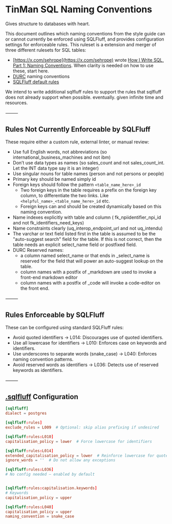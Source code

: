 TinMan SQL Naming Conventions
=========

Gives structure to databases with heart.

This document outlines which naming conventions from the style guide can or cannot currently be enforced using SQLFluff, and provides configuration settings for enforceable rules. This ruleset is a extension and merger of three different rulesets for SQL tables:

* [https://x.com/sehrope](https://x.com/sehrope) wrote [How I Write SQL, Part 1: Naming Conventions](https://launchbylunch.com/posts/2014/Feb/16/sql-naming-conventions/). When clarity is needed on how to use these, start here.
* [DURC](https://github.com/ftrotter/durc_is_crud) naming conventions
* [SQLFluff default rules](https://docs.sqlfluff.com/en/stable/configuration/default_configuration.html)

We intend to write additional sqlfluff rules to support the rules that sqlfluff does not already support when possible. eventually. given infinite time and resources.

⸻

Rules Not Currently Enforceable by SQLFluff
------

These require either a custom rule, external linter, or manual review:

* Use full English words, not abbreviations (so international_business_machines and not ibm)
* Don’t use data types as names (so sales_count and not sales_count_int. Let the INT data type say it is an integer)
* Use singular nouns for table names (person and not persons or people)
* Primary key should be named simply id
* Foreign keys should follow the pattern `<table_name_here>_id`
  * Two foreign keys in the table requires a prefix on the foreign key column, to differentiate the two links. Like `<helpful_name>_<table_name_here>_id` etc.
  * Foreign keys can and should be created dynamically based on this naming convention.
* Name indexes explicitly with table and column ( fk_npiidentifier_npi_id and not fk_identifiers_need_keys)
* Name constraints clearly (uq_interop_endpoint_url and not uq_intendu)
* The varchar or text field listed first in the table is assumed to be the "auto-suggest search" field for the table. If this is not correct, then the table needs an explicit select_name field or postfixed field.
* DURC Reserved names:
  * a column named select_name or that ends in \_select_name is reserved for the field that will power an auto-suggest lookup on the table.
  * column names with a postfix of _markdown are used to invoke a front-end markdown editor
  * column names with a postfix of _code will invoke a code-editor on the front end.

⸻

Rules Enforceable by SQLFluff
------

These can be configured using standard SQLFluff rules:
* Avoid quoted identifiers → L014: Discourages use of quoted identifiers.
* Use all lowercase for identifiers → L010: Enforces case on keywords and identifiers.
* Use underscores to separate words (snake_case) → L040: Enforces naming convention patterns.
* Avoid reserved words as identifiers → L036: Detects use of reserved keywords as identifiers.

⸻

[.sqlfluff](.sqlfluff) Configuration
----

```conf
[sqlfluff]
dialect = postgres

[sqlfluff:rules]
exclude_rules = L009  # Optional: skip alias prefixing if undesired

[sqlfluff:rules:L010]
capitalisation_policy = lower  # Force lowercase for identifiers

[sqlfluff:rules:L014]
extended_capitalisation_policy = lower  # Reinforce lowercase for quoted identifiers
ignore_words = ''  # Do not allow any exceptions

[sqlfluff:rules:L036]
# No config needed — enabled by default


[sqlfluff:rules:capitalisation.keywords]
# Keywords
capitalisation_policy = upper

[sqlfluff:rules:L040]
capitalisation_policy = upper
naming_convention = snake_case
```
